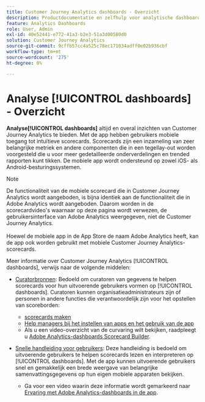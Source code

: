 ```yaml
---
title: Customer Journey Analytics dashboards - Overzicht
description: Productdocumentatie en zelfhulp voor analytische dashboards
feature: Analytics Dashboards
role: User, Admin
exl-id: 40e52441-e772-41a3-b2e3-51a3d00580d0
solution: Customer Journey Analytics
source-git-commit: 9cffb57cc4a525c78ec171034adff0e02b936cbf
workflow-type: tm+mt
source-wordcount: '275'
ht-degree: 0%

---
```


# Analyse [!UICONTROL dashboards] - Overzicht

**Analyse[!UICONTROL dashboards]** altijd en overal inzichten van Customer Journey Analytics te bieden. Met de app hebben gebruikers mobiele toegang tot intuïtieve scorecards. Scorecards zijn een inzameling van zeer belangrijke metriek en andere componenten die in een tegellay-out worden voorgesteld die u voor meer gedetailleerde onderverdelingen en trended rapporten kunt tikken. De mobiele app wordt ondersteund op zowel iOS- als Android-besturingssystemen.

>[!NOTE]
>
>De functionaliteit van de mobiele scorecard die in Customer Journey Analytics wordt aangeboden, is bijna identiek aan de functionaliteit die in Adobe Analytics wordt aangeboden. Daarom worden in de scorecardvideo&#39;s waarnaar op deze pagina wordt verwezen, de gebruikersinterface van Adobe Analytics weergegeven, niet de Customer Journey Analytics. <br/><br/>Hoewel de mobiele app in de App Store de naam Adobe Analytics heeft, kan de app ook worden gebruikt met mobiele Customer Journey Analytics-scorecards.


Meer informatie over Customer Journey Analytics [!UICONTROL dashboards], verwijs naar de volgende middelen:

* [Curatorbronnen](/help/mobile-app/curator.md): Bedoeld om curatoren van gegevens te helpen scorecards voor hun uitvoerende gebruikers vormen op [!UICONTROL dashboards]. Curatoren kunnen organisatieadministrateurs zijn of personen in andere functies die verantwoordelijk zijn voor het opstellen van scoreborden:

   * [scorecards maken](/help/mobile-app/create-scorecard.md)
   * [Help managers bij het instellen van apps en het gebruik van de app](/help/mobile-app/set-up-execs.md)
   * Als u een video-overzicht van de curvaring wilt bekijken, raadpleegt u [Adobe Analytics-dashboards Scorecard Builder](https://experienceleague.adobe.com/docs/analytics-learn/tutorials/additional-tools/analytics-dashboards/adobe-analytics-dashboards-scorecard-builder.html).


* [Snelle handleiding voor gebruikers](/help/mobile-app/executive.md): Deze handleiding is bedoeld om uitvoerende gebruikers te helpen scorecards lezen en interpreteren op [!UICONTROL dashboards]. Met de app kunnen uitvoerende gebruikers snel en gemakkelijk een brede weergave van belangrijke samenvattingsgegevens op hun eigen mobiele apparaten bekijken.

   * Ga voor een video waarin deze informatie wordt gemarkeerd naar [Ervaring met Adobe Analytics-dashboards in de app](https://experienceleague.adobe.com/docs/analytics-learn/tutorials/additional-tools/analytics-dashboards/adobe-analytics-dashboards-in-app-experience.html).
